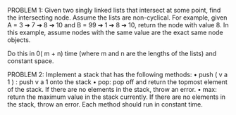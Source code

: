 PROBLEM 1: Given two singly linked lists that intersect at some point, find the intersecting node. Assume the lists are non-cyclical.
For example, given A = 3 ➔ 7 ➔ 8 ➔ 10 and B = 99 ➔ 1 ➔ 8 ➔ 10, return the node with value 8. In this example, assume nodes with the same value are the exact same node objects.

Do this in 0( m + n) time (where m and n are the lengths of the lists) and constant space.

PROBLEM 2: Implement a stack that has the following methods: • push ( v a 1 ) : push v a 1 onto the stack • pop: pop off and return the topmost element of the stack. If there are no elements in the stack, throw an error. • max: return the maximum value in the stack currently. If there are no elements in the stack, throw an error.
Each method should run in constant time.
